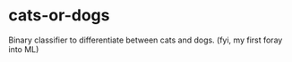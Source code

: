 # cats-or-dogs
Binary classifier to differentiate between cats and dogs. (fyi, my first foray into ML)
